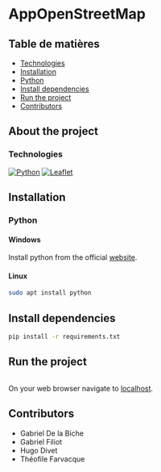# AppOpenStreetMap

## Table de matières

* [Technologies](#technologies)
* [Installation](#installation)
* [Python](#python)
* [Install dependencies](#install-dependencies)
* [Run the project](#run-the-project)
* [Contributors](#contributors)

## About the project

### Technologies
[![Python][Python]][Python-url]
[![Leaflet][Leaflet]][Leaflet-url]

## Installation

### Python

#### Windows

Install python from the official [website](https://www.python.org/ftp/python/3.11.3/python-3.11.3-amd64.exe).

#### Linux 

```sh
sudo apt install python
```

## Install dependencies

```sh
pip install -r requirements.txt
```
## Run the project

```sh

```

On your web browser navigate to [localhost](http://localhost:8100/).

## Contributors

* Gabriel De la Biche
* Gabriel Filiot
* Hugo Divet
* Théofile Farvacque

[Python]: https://img.shields.io/badge/python-3670A0?style=for-the-badge&logo=python&logoColor=ffdd54
[Python-url]: https://www.python.org/
[Leaflet]: https://img.shields.io/badge/javascript-%23323330.svg?style=for-the-badge&logo=javascript&logoColor=%23F7DF1E
[Leaflet-url]: https://leafletjs.com/
